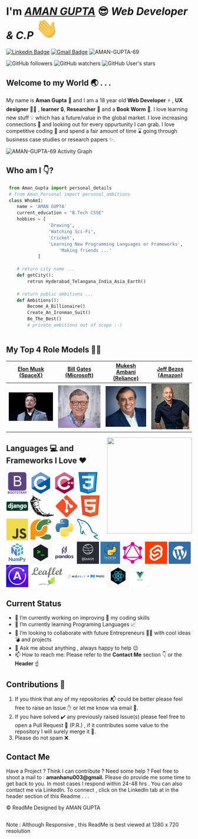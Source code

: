 # I'm [*AMAN GUPTA*](https://www.linkedin.com/in/aman-gupta-289340228/) :sunglasses: *Web Developer & C.P* <img src="https://raw.githubusercontent.com/ABSphreak/ABSphreak/master/gifs/Hi.gif" width="60px">
[![Linkedin Badge](https://img.shields.io/badge/-AMANGUPTA-blue?style=flat-square&logo=Linkedin&logoColor=white&link=https://www.linkedin.com/in/aman-gupta-289340228/)](https://www.linkedin.com/in/aman-gupta-289340228/) [![Gmail Badge](https://img.shields.io/badge/-amanhanu003@gmail.com-c14438?style=flat-square&logo=Gmail&logoColor=white&link=mailto:amanhanu003@gmail.com)](mailto:amanhanu003@gmail.com) <img src="https://komarev.com/ghpvc/?username=AMAN-GUPTA-69&label=Profile%20views&color=FF8C00&style=flat-square" alt="AMAN-GUPTA-69" />
<!--break defining , for pushing container to next line. Badges concatenate by default if coded in consecutive lines-->
<img alt="GitHub followers" src="https://img.shields.io/github/followers/AMAN-GUPTA-69?label=followers&style=for-the-badge"> <img alt="GitHub watchers" src="https://img.shields.io/github/watchers/AMAN-GUPTA-69/AMAN-GUPTA-69?label=Viewers&style=for-the-badge"> <img alt="GitHub User's stars" src="https://img.shields.io/github/stars/AMAN-GUPTA-69?style=for-the-badge">

## Welcome to my World :earth_asia: . . .
My name is **Aman Gupta** :raising_hand: and I am a 18 year old **Web Developer** :zap: , **UX designer** :artist: , **learner** :lock:, **Researcher** :microscope: and a **Book Worm** :book:. I love learning new stuff :bulb: which has a future/value in the global market. I love increasing connections :two_men_holding_hands: and looking out for every oppurtunity I can grab. I love competitive coding :trident: and spend a fair amount of time :hourglass: going through business case studies or research papers :sparkles:.
<!--defining python code section-->

![AMAN-GUPTA-69 Activity Graph](https://activity-graph.herokuapp.com/graph?username=AMAN-GUPTA-69&theme=react-dark&hide_border=true&area=true)

## Who am I :point_down:?
```python
 from Aman_Gupta import personal_details
 # from Aman_Personal import personal_ambitions
 class WhoAmI:
 	name = 'AMAN GUPTA'
	current_education = "B.Tech CSSE"
	hobbies = [
				'Drawing',
				'Watching Sci-Fi',
				'Cricket',
				'Learning New Programming Languages or Frameworks',
        			'Making friends ...'
			]
			
	# return city name ...
	def getCity():
		retrun Hyderabad_Telangana_India_Asia_Earth()
		
	# return public ambitions ...
	def Ambitions():
		Become_A_Billionaire()
		Create_An_Ironman_Suit()
		Be_The_Best()
		# private_ambitions out of scope :-)
	
```
## My Top 4 Role Models :scientist:
[**Elon Musk**](https://en.wikipedia.org/wiki/Elon_Musk) [**(SpaceX)**](https://en.wikipedia.org/wiki/SpaceX)| [**Bill Gates**](https://en.wikipedia.org/wiki/Bill_Gates) [**(Microsoft)**](https://en.wikipedia.org/wiki/Microsoft)| [**Mukesh Ambani**](https://en.wikipedia.org/wiki/Mukesh_Ambani) [**(Reliance)**](https://en.wikipedia.org/wiki/Reliance_Industries)| [**Jeff Bezos**](https://en.wikipedia.org/wiki/Jeff_Bezos) [**(Amazon)**](https://en.wikipedia.org/wiki/Amazon_(company))
--- | --- | --- | ---
![Elon Musk](images/elon-musk.jpg) | ![Bill Gates](images/bill-gates.jpg) | ![Mukesh Ambani](images/mukesh-ambani.jpg) | ![Jeff Bezos](images/jeff-bezos.jpg) 

<!--separator  https://i.ibb.co/5x52S7h/Coffee-bitmoji.png -->
<img  align='right' src="https://github.com/Cyclopstark/Cyclopstark/blob/main/images/ninja.jpeg" height="260px" width="230px">

<!-- frameworks. added api calls to compact cards -->

<!--[![Generic badge](https://img.shields.io/badge/Marketplace-VSCode-green.svg)](https://marketplace.visualstudio.com/items?itemName=Solvable.shades)-->

## Languages :computer: and Frameworks I Love :heart:
<img src = 'images/bootstrap.svg' height='60'/> <img src = 'images/c-original.svg' height='60'/> <img src = 'images/cpp.svg' height='60'/> <img src = 'images/css.svg' height='60'/> <img src = 'images/django.svg' height='60'/> <img src = 'images/flask.png' height='60'/> <img src = 'images/git.svg' height='60'/> <img src = 'images/html.svg' height='60'/> <img src = 'images/js.svg' height='60'/> <img src = 'images/pycharm.svg' height='60'/> <img src = 'images/python.svg' height='60'/> <img src = 'images/sql.svg' height='60'/> <img src='images/numpy.png' height='60' /> <img src='images/bash.png' height='60' /> <img src='images/pandas.png' height='60' /> <img src='images/qiskit.jpg' height='60' /> <img src='images/tkinter.jpg' height='60' /> <img src='images/graphql.png' height='60' /> <img src='images/svelte.png' height='60' /> <img src='images/wordpress.png' height='60' /> <img src='images/apollo.png' height='60' /> <img src='images/leaflet.gif' height='60' /> <img src='images/moibit_matic.png' height='60' /> <img src='images/react.jpg' height='60' /> <img src='images/vuejs.jpg' height='60' />

<!--![](https://media.giphy.com/media/4p1JhLCYEOEJa/giphy.gif)-->
<!--![Ansh's github stats](https://github-readme-stats.vercel.app/api?username=Cyclopstark&count_private=true)--><!--NoIcons-->
<!--Different Theme -- ![Anurag's github stats](https://github-readme-stats.vercel.app/api?username=AMAN-GUPTA-69&show_icons=true&theme=dracula)-->


## Current Status
- 🔭 I’m currently working on improving :construction: my coding skills
- 🌱 I’m currently learning Programing Languages :chart_with_upwards_trend:
- 👯 I’m looking to collaborate with future Entrepreneurs :scientist: with cool ideas :bomb: and projects
- 💬 Ask me about anything , always happy to help :wink:
- 📫 How to reach me: Please refer to the **Contact Me** section :point_down: or the **Header** :point_up:

## Contributions :file_folder:
1. If you think that any of my repositories :mailbox_with_mail: could be better please feel free to raise an Issue :hand: or let me know via email :email:.
2. If you have solved :heavy_check_mark: any previously raised Issue(s) please feel free to open a Pull Request :scroll: (P.R.) , if it contributes some value to the repository I will surely merge it :link:.
3. Please do not spam :x:.

## Contact Me 
Have a Project ? Think I can contribute ? Need some help ?
Feel free to shoot a mail to : **amanhanu003@gmail.**
Please do provide me some time to get back to you. In most cases I respond within 24-48 hrs .
You can also contact me via LinkedIn. To connect , click on the LinkedIn tab at in the header section of this Readme . . .

:copyright: ReadMe Designed by AMAN GUPTA

##
Note : Although Responsive , this ReadMe is best viewed at 1280 x 720 resolution
